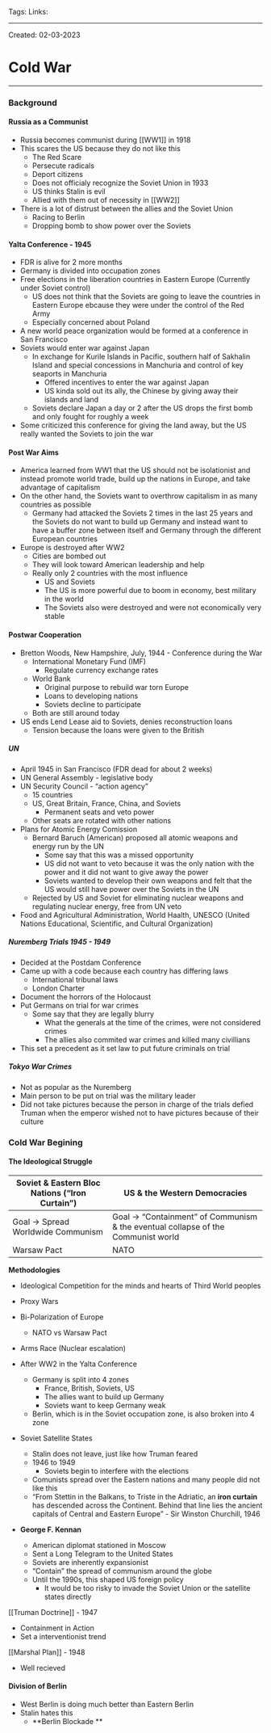 Tags:
Links: 

---
Created: 02-03-2023
# Cold War
---
### Background
#### Russia as a Communist
- Russia becomes communist during [[WW1]] in 1918
- This scares the US because they do not like this
	- The Red Scare
	- Persecute radicals
	- Deport citizens
	- Does not officialy recognize the Soviet Union in 1933
	- US thinks Stalin is evil
	- Allied with them out of necessity in [[WW2]]
- There is a lot of distrust between the allies and the Soviet Union
	- Racing to Berlin
	- Dropping bomb to show power over the Soviets

#### Yalta Conference - 1945
- FDR is alive for 2 more months
- Germany is divided into occupation zones
- Free elections in the liberation countries in Eastern Europe (Currently under Soviet control)
	- US does not think that the Soviets are going to leave the countries in Eastern Europe ebcause they were under the control of the Red Army
	- Especially concerned about Poland
- A new world peace organization would be formed at a conference in San Francisco
- Soviets would enter war against Japan
	- In exchange for Kurile Islands in Pacific, southern half of Sakhalin Island and special concessions in Manchuria and control of key seaports in Manchuria
		- Offered incentives to enter the war against Japan
		- US kinda sold out its ally, the Chinese by giving away their islands and land
	- Soviets declare Japan a day or 2 after the US drops the first bomb and only fought for roughly a week
- Some criticized this conference for giving the land away, but the US really wanted the Soviets to join the war

#### Post War Aims
- America learned from WW1 that the US should not be isolationist and instead promote world trade, build up the nations in Europe, and take advantage of capitalism
- On the other hand, the Soviets want to overthrow capitalism in as many countries as possible
	- Germany had attacked the Soviets 2 times in the last 25 years and the Soviets do not want to build up Germany and instead want to have a buffer zone between itself and Germany through the different European countries
- Europe is destroyed after WW2
	- Cities are bombed out
	- They will look toward American leadership and help
	- Really only 2 countries with the most influence
		- US and Soviets
		- The US is more powerful due to boom in economy, best military in the world
		- The Soviets also were destroyed and were not economically very stable

#### Postwar Cooperation
- Bretton Woods, New Hampshire, July, 1944 - Conference during the War
	- International Monetary Fund (IMF)
		- Regulate currency exchange rates
	- World Bank
		- Original purpose to rebuild war torn Europe
		- Loans to developing nations
		- Soviets decline to participate
	- Both are still around today
- US ends Lend Lease aid to Soviets, denies reconstruction loans
	- Tension because the loans were given to the British
##### UN
- April 1945 in San Francisco (FDR dead for about 2 weeks)
- UN General Assembly - legislative body
- UN Security Council - “action agency”
	- 15 countries
	- US, Great Britain, France, China, and Soviets
		- Permanent seats and veto power
	- Other seats are rotated with other nations
- Plans for Atomic Energy Comission
	- Bernard Baruch (American) proposed all atomic weapons and energy run by the UN
		- Some say that this was a missed opportunity
		- US did not want to veto because it was the only nation with the power and it did not want to give away the power
		- Soviets wanted to develop their own weapons and felt that the US would still have power over the Soviets in the UN
	- Rejected by US and Soviet for eliminating nuclear weapons and regulating nuclear energy, free from UN veto
- Food and Agricultural Administration, World Haalth, UNESCO (United Nations Educational, Scientific, and Cultural Organization)
##### Nuremberg Trials 1945 - 1949
- Decided at the Postdam Conference
- Came up with a code because each country has differing laws
	- International tribunal laws
	- London Charter
- Document the horrors of the Holocaust
- Put Germans on trial for war crimes
	- Some say that they are legally blurry
		- What the generals at the time of the crimes, were not considered crimes
		- The allies also commited war crimes and killed many civillians
- This set a precedent as it set law to put future criminals on trial
##### Tokyo War Crimes
- Not as popular as the Nuremberg
- Main person to be put on trial was the military leader
- Did not take pictures because the person in charge of the trials defied Truman when the emperor wished not to have pictures because of their culture

### Cold War Begining

#### The Ideological Struggle
| Soviet & Eastern Bloc Nations (“Iron Curtain”) | US & the Western Democracies                                                     |
| ---------------------------------------------- | -------------------------------------------------------------------------------- |
| Goal → Spread Worldwide Communism              | Goal → “Containment” of Communism & the eventual collapse of the Communist world |
| Warsaw Pact                                    | NATO                                                                                 |
**Methodologies**
- Ideological Competition for the minds and hearts of Third World peoples
- Proxy Wars
- Bi-Polarization of Europe
	- NATO vs Warsaw Pact
- Arms Race (Nuclear escalation)

- After WW2 in the Yalta Conference
	- Germany is split into 4 zones
		- France, British, Soviets, US
		- The allies want to build up Germany
		- Soviets want to keep Germany weak
	- Berlin, which is in the Soviet occupation zone, is also broken into 4 zone
- Soviet Satellite States
	- Stalin does not leave, just like how Truman feared
	- 1946 to 1949
		- Soviets begin to interfere with the elections
	- Comunists spread over the Eastern nations and many people did not like this
	- “From Stettin in the Balkans, to Triste in the Adriatic, an **iron curtain** has descended across the Continent. Behind that line lies the ancient capitals of Central and Eastern Europe” - Sir Winston Churchill, 1946

- **George F. Kennan**
	- American diplomat stationed in Moscow
	- Sent a Long Telegram to the United States
	- Soviets are inherently expansionist
	- “Contain” the spread of communism around the globe
	- Until the 1990s, this shaped US foreign policy
		- It would be too risky to invade the Soviet Union or the satellite states directly

[[Truman Doctrine]] - 1947
- Containment in Action
- Set a interventionist trend

[[Marshal Plan]] - 1948
- Well recieved

#### Division of Berlin
- West Berlin is doing much better than Eastern Berlin
- Stalin hates this
	- **Berlin Blockade **




